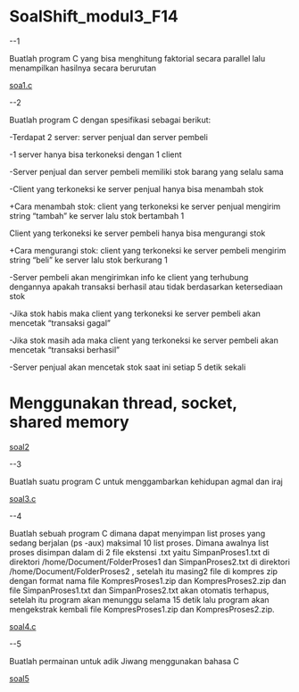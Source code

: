 # SoalShift_modul3_F14

--1

Buatlah program C yang bisa menghitung faktorial secara parallel lalu menampilkan hasilnya secara berurutan

[soa1.c](https://github.com/sisop2019F14/SoalShift_modul3_F14/blob/master/no1/soal1.c)


--2

Buatlah program C dengan spesifikasi sebagai berikut:

-Terdapat 2 server: server penjual dan server pembeli

-1 server hanya bisa terkoneksi dengan 1 client

-Server penjual dan server pembeli memiliki stok barang yang selalu sama

-Client yang terkoneksi ke server penjual hanya bisa menambah stok

  +Cara menambah stok: client yang terkoneksi ke server penjual mengirim string “tambah” ke server lalu stok bertambah 1

Client yang terkoneksi ke server pembeli hanya bisa mengurangi stok

  +Cara mengurangi stok: client yang terkoneksi ke server pembeli mengirim string “beli” ke server lalu stok berkurang 1

-Server pembeli akan mengirimkan info ke client yang terhubung dengannya apakah transaksi berhasil atau tidak berdasarkan ketersediaan stok

-Jika stok habis maka client yang terkoneksi ke server pembeli akan mencetak “transaksi gagal”

-Jika stok masih ada maka client yang terkoneksi ke server pembeli akan mencetak “transaksi berhasil”

-Server penjual akan mencetak stok saat ini setiap 5 detik sekali

# Menggunakan thread, socket, shared memory

[soal2](https://github.com/sisop2019F14/SoalShift_modul3_F14/tree/master/no2)


--3

Buatlah suatu program C untuk menggambarkan kehidupan agmal dan iraj

[soal3.c](https://github.com/sisop2019F14/SoalShift_modul3_F14/blob/master/no3/true3.c)

--4

Buatlah sebuah program C dimana dapat menyimpan list proses yang sedang berjalan (ps -aux) maksimal 10 list proses. Dimana awalnya list proses disimpan dalam di 2 file ekstensi .txt yaitu  SimpanProses1.txt di direktori /home/Document/FolderProses1 dan SimpanProses2.txt di direktori /home/Document/FolderProses2 , setelah itu masing2 file di  kompres zip dengan format nama file KompresProses1.zip dan KompresProses2.zip dan file SimpanProses1.txt dan SimpanProses2.txt akan otomatis terhapus, setelah itu program akan menunggu selama 15 detik lalu program akan mengekstrak kembali file KompresProses1.zip dan KompresProses2.zip. 

[soal4.c](https://github.com/sisop2019F14/SoalShift_modul3_F14/blob/master/no4/no4.c)

--5

Buatlah permainan untuk adik Jiwang menggunakan bahasa C

[soal5](https://github.com/sisop2019F14/SoalShift_modul3_F14/tree/master/no5)
